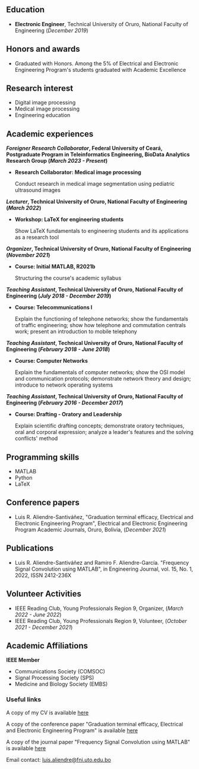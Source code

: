 ## Education 
- **Electronic Engineer**, Technical University of Oruro, National Faculty of Engineering (_December 2019_)

## Honors and awards
- Graduated with Honors. Among the 5% of Electrical and Electronic Engineering Program's students graduated with Academic Excellence

## Research interest
- Digital image processing
- Medical image processing
- Engineering education

## Academic experiences
**_Foreigner Research Collaborator_, Federal University of Ceará, Postgraduate Program in Teleinformatics Engineering, BioData Analytics Research Group (_March 2023 - Present_)**
- **Research Collaborator: Medical image processing**

  Conduct research in medical image segmentation using pediatric ultrasound images

**_Lecturer_, Technical University of Oruro, National Faculty of Engineering (_March 2022_)**
- **Workshop: LaTeX for engineering students**

  Show LaTeX fundamentals to engineering students and its applications as a research tool

**_Organizer_, Technical University of Oruro, National Faculty of Engineering (_November 2021_)**
- **Course: Initial MATLAB, R2021b**

  Structuring the course's academic syllabus

**_Teaching Assistant_, Technical University of Oruro, National Faculty of Engineering (_July 2018 - December 2019_)**
- **Course: Telecommunications I**

  Explain the functioning of telephone networks; show the fundamentals of traffic engineering; show how telephone and commutation centrals work;     present an introduction to mobile telephony

**_Teaching Assistant_, Technical University of Oruro, National Faculty of Engineering (_February 2018 - June 2018_)**
- **Course: Computer Networks**

  Explain the fundamentals of computer networks; show the OSI model and communication protocols; demonstrate network theory and design; introduce to   network operating systems

**_Teaching Assistant_, Technical University of Oruro, National Faculty of Engineering (_February 2016 - December 2017_)**
- **Course: Drafting - Oratory and Leadership**

  Explain scientific drafting concepts; demonstrate oratory techniques, oral and corporal expression; analyze a leader's features and the solving conflicts' method

## Programming skills 
- MATLAB
- Python
- LaTeX

## Conference papers
- Luis R. Aliendre-Santiváñez, "Graduation terminal efficacy, Electrical and Electronic Engineering Program", Electrical and Electronic Engineering Program Academic Journals, Oruro, Bolivia, (_December 2021_)

## Publications
- Luis R. Aliendre-Santiváñez and Ramiro F. Aliendre-García. "Frequency Signal Convolution using MATLAB", in Engineering Journal, vol. 15, No. 1, 2022, ISSN 2412-236X

## Volunteer Activities
- IEEE Reading Club, Young Professionals Region 9, Organizer, (_March 2022  - June 2022_)
- IEEE Reading Club, Young Professionals Region 9, Volunteer, (_October 2021 - December 2021_)

## Academic Affiliations
  **IEEE Member**
  - Communications Society (COMSOC)
  - Signal Processing Society (SPS)
  - Medicine and Biology Society (EMBS)

### Useful links
A copy of my CV is available [here](https://github.com/luis-aliendre/portfolio/blob/main/files/CV/LuisAliendreCV.pdf)

A copy of the conference paper "Graduation terminal efficacy, Electrical and Electronic Engineering Program" is available [here](https://github.com/luis-aliendre/portfolio/blob/main/files/ConferencePaper/Graduation_Terminal_Efficacy_Electrical_and_Electronic_Engineering_Program.pdf)

A copy of the journal paper "Frequency Signal Convolution using MATLAB" is available [here](https://github.com/luis-aliendre/portfolio/blob/main/files/JournalPaper/Frequency_Signal_Convolution_Using_MATLAB.pdf)

Email contact: luis.aliendre@fni.uto.edu.bo
